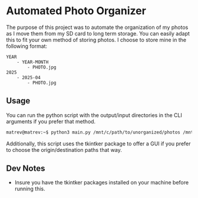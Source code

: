 # Automated Photo Organizer

The purpose of this project was to automate the organization of my photos as I move them from my SD card to long term storage. You can easily adapt this to fit your own method of storing photos. I choose to store mine in the following format: 

```console
YEAR
    - YEAR-MONTH
        - PHOTO.jpg
2025
    - 2025-04
        - PHOTO.jpg
```

## Usage
You can run the python script with the output/input directories in the CLI arguments if you prefer that method. 

```bash
matrev@matrev:~$ python3 main.py /mnt/c/path/to/unorganized/photos /mnt/c/path/to/desination
```

Additionally, this script uses the tkintker package to offer a GUI if you prefer to choose the origin/destination paths that way.

## Dev Notes
- Insure you have the tkintker packages installed on your machine before running this. 
